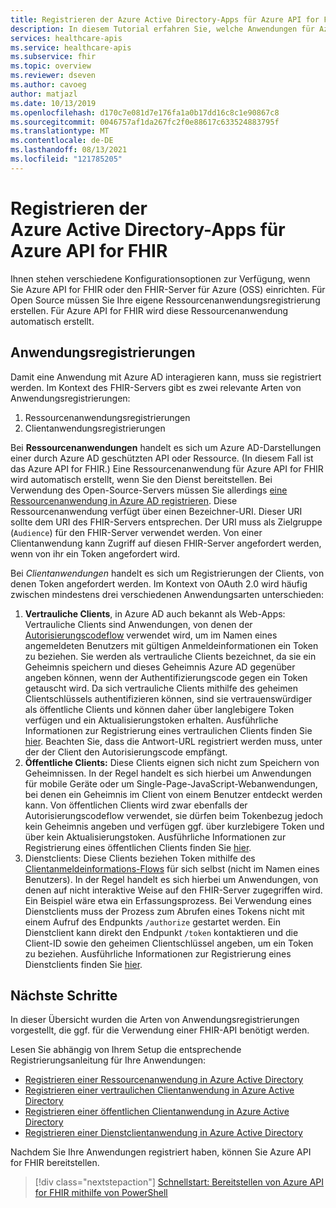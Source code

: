 ```yaml
---
title: Registrieren der Azure Active Directory-Apps für Azure API for FHIR
description: In diesem Tutorial erfahren Sie, welche Anwendungen für Azure API for FHIR und für den FHIR Server für Azure registriert werden müssen.
services: healthcare-apis
ms.service: healthcare-apis
ms.subservice: fhir
ms.topic: overview
ms.reviewer: dseven
ms.author: cavoeg
author: matjazl
ms.date: 10/13/2019
ms.openlocfilehash: d170c7e081d7e176fa1a0b17dd16c8c1e90867c8
ms.sourcegitcommit: 0046757af1da267fc2f0e88617c633524883795f
ms.translationtype: MT
ms.contentlocale: de-DE
ms.lasthandoff: 08/13/2021
ms.locfileid: "121785205"
---
```

# <a name="register-the-azure-active-directory-apps-for-azure-api-for-fhir"></a>Registrieren der Azure Active Directory-Apps für Azure API for FHIR

Ihnen stehen verschiedene Konfigurationsoptionen zur Verfügung, wenn Sie Azure API for FHIR oder den FHIR-Server für Azure (OSS) einrichten. Für Open Source müssen Sie Ihre eigene Ressourcenanwendungsregistrierung erstellen. Für Azure API for FHIR wird diese Ressourcenanwendung automatisch erstellt.

## <a name="application-registrations"></a>Anwendungsregistrierungen

Damit eine Anwendung mit Azure AD interagieren kann, muss sie registriert werden. Im Kontext des FHIR-Servers gibt es zwei relevante Arten von Anwendungsregistrierungen:

1. Ressourcenanwendungsregistrierungen
1. Clientanwendungsregistrierungen

Bei **Ressourcenanwendungen** handelt es sich um Azure AD-Darstellungen einer durch Azure AD geschützten API oder Ressource. (In diesem Fall ist das Azure API for FHIR.) Eine Ressourcenanwendung für Azure API for FHIR wird automatisch erstellt, wenn Sie den Dienst bereitstellen. Bei Verwendung des Open-Source-Servers müssen Sie allerdings [eine Ressourcenanwendung in Azure AD registrieren](register-resource-azure-ad-client-app.md). Diese Ressourcenanwendung verfügt über einen Bezeichner-URI. Dieser URI sollte dem URI des FHIR-Servers entsprechen. Der URI muss als Zielgruppe (`Audience`) für den FHIR-Server verwendet werden. Von einer Clientanwendung kann Zugriff auf diesen FHIR-Server angefordert werden, wenn von ihr ein Token angefordert wird.

Bei *Clientanwendungen* handelt es sich um Registrierungen der Clients, von denen Token angefordert werden. Im Kontext von OAuth 2.0 wird häufig zwischen mindestens drei verschiedenen Anwendungsarten unterschieden:

1. **Vertrauliche Clients**, in Azure AD auch bekannt als Web-Apps: Vertrauliche Clients sind Anwendungen, von denen der [Autorisierungscodeflow](../../active-directory/azuread-dev/v1-protocols-oauth-code.md) verwendet wird, um im Namen eines angemeldeten Benutzers mit gültigen Anmeldeinformationen ein Token zu beziehen. Sie werden als vertrauliche Clients bezeichnet, da sie ein Geheimnis speichern und dieses Geheimnis Azure AD gegenüber angeben können, wenn der Authentifizierungscode gegen ein Token getauscht wird. Da sich vertrauliche Clients mithilfe des geheimen Clientschlüssels authentifizieren können, sind sie vertrauenswürdiger als öffentliche Clients und können daher über langlebigere Token verfügen und ein Aktualisierungstoken erhalten. Ausführliche Informationen zur Registrierung eines vertraulichen Clients finden Sie [hier](register-confidential-azure-ad-client-app.md). Beachten Sie, dass die Antwort-URL registriert werden muss, unter der der Client den Autorisierungscode empfängt.
1. **Öffentliche Clients:** Diese Clients eignen sich nicht zum Speichern von Geheimnissen. In der Regel handelt es sich hierbei um Anwendungen für mobile Geräte oder um Single-Page-JavaScript-Webanwendungen, bei denen ein Geheimnis im Client von einem Benutzer entdeckt werden kann. Von öffentlichen Clients wird zwar ebenfalls der Autorisierungscodeflow verwendet, sie dürfen beim Tokenbezug jedoch kein Geheimnis angeben und verfügen ggf. über kurzlebigere Token und über kein Aktualisierungstoken. Ausführliche Informationen zur Registrierung eines öffentlichen Clients finden Sie [hier](register-public-azure-ad-client-app.md).
1. Dienstclients: Diese Clients beziehen Token mithilfe des [Clientanmeldeinformations-Flows](../../active-directory/azuread-dev/v1-oauth2-client-creds-grant-flow.md) für sich selbst (nicht im Namen eines Benutzers). In der Regel handelt es sich hierbei um Anwendungen, von denen auf nicht interaktive Weise auf den FHIR-Server zugegriffen wird. Ein Beispiel wäre etwa ein Erfassungsprozess. Bei Verwendung eines Dienstclients muss der Prozess zum Abrufen eines Tokens nicht mit einem Aufruf des Endpunkts `/authorize` gestartet werden. Ein Dienstclient kann direkt den Endpunkt `/token` kontaktieren und die Client-ID sowie den geheimen Clientschlüssel angeben, um ein Token zu beziehen. Ausführliche Informationen zur Registrierung eines Dienstclients finden Sie [hier](register-service-azure-ad-client-app.md).

## <a name="next-steps"></a>Nächste Schritte

In dieser Übersicht wurden die Arten von Anwendungsregistrierungen vorgestellt, die ggf. für die Verwendung einer FHIR-API benötigt werden.

Lesen Sie abhängig von Ihrem Setup die entsprechende Registrierungsanleitung für Ihre Anwendungen:

* [Registrieren einer Ressourcenanwendung in Azure Active Directory](register-resource-azure-ad-client-app.md)
* [Registrieren einer vertraulichen Clientanwendung in Azure Active Directory](register-confidential-azure-ad-client-app.md)
* [Registrieren einer öffentlichen Clientanwendung in Azure Active Directory](register-public-azure-ad-client-app.md)
* [Registrieren einer Dienstclientanwendung in Azure Active Directory](register-service-azure-ad-client-app.md)

Nachdem Sie Ihre Anwendungen registriert haben, können Sie Azure API for FHIR bereitstellen.

>[!div class="nextstepaction"]
>[Schnellstart: Bereitstellen von Azure API for FHIR mithilfe von PowerShell](fhir-paas-powershell-quickstart.md)